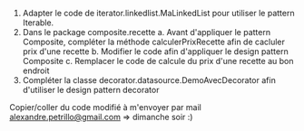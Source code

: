 1. Adapter le code de iterator.linkedlist.MaLinkedList pour utiliser le pattern Iterable.
2. Dans le package composite.recette
a. Avant d'appliquer le pattern Composite, compléter la méthode calculerPrixRecette afin de cacluler prix d'une recette
b. Modifier le code afin d'appliquer le design pattern Composite
c. Remplacer le code de calcule du prix d'une recette au bon endroit
3. Compléter la classe decorator.datasource.DemoAvecDecorator afin d'utiliser le design pattern decorator

Copier/coller du code modifié à m'envoyer par mail alexandre.petrillo@gmail.com => dimanche soir :) 